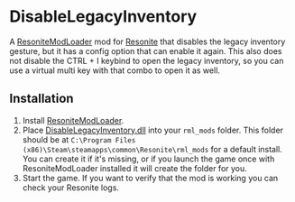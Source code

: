 # DisableLegacyInventory

A [ResoniteModLoader](https://github.com/resonite-modding-group/ResoniteModLoader) mod for [Resonite](https://resonite.com/) that disables the legacy inventory gesture, but it has a config option that can enable it again.
This also does not disable the CTRL + I keybind to open the legacy inventory, so you can use a virtual multi key with that combo to open it as well.

## Installation
1. Install [ResoniteModLoader](https://github.com/resonite-modding-group/ResoniteModLoader).
1. Place [DisableLegacyInventory.dll](https://github.com/art0007i/DisableLegacyInventory/releases/latest/download/DisableLegacyInventory.dll) into your `rml_mods` folder. This folder should be at `C:\Program Files (x86)\Steam\steamapps\common\Resonite\rml_mods` for a default install. You can create it if it's missing, or if you launch the game once with ResoniteModLoader installed it will create the folder for you.
1. Start the game. If you want to verify that the mod is working you can check your Resonite logs.